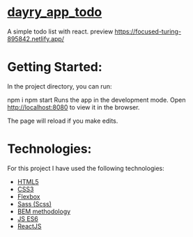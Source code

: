 # [dayry_app_todo](https://focused-turing-895842.netlify.app/)
A simple todo list with react.
preview https://focused-turing-895842.netlify.app/


# Getting Started:
In the project directory, you can run:

npm i
npm start
Runs the app in the development mode.
Open  [http://localhost:8080](http://localhost:8080) to view it in the browser.

The page will reload if you make edits.

# Technologies:
For this project I have used the following technologies:
* [HTML5](https://en.wikipedia.org/wiki/HTML5)
* [CSS3](https://en.wikipedia.org/wiki/Cascading_Style_Sheets)
* [Flexbox](https://en.wikipedia.org/wiki/CSS_Flexible_Box_Layout)
* [Sass (Scss)](https://sass-lang.com/)
* [BEM methodology](https://en.bem.info/methodology/)
* [JS ES6](https://ru.wikipedia.org/wiki/ECMAScript)
* [ReactJS](https://reactjs.org/)


